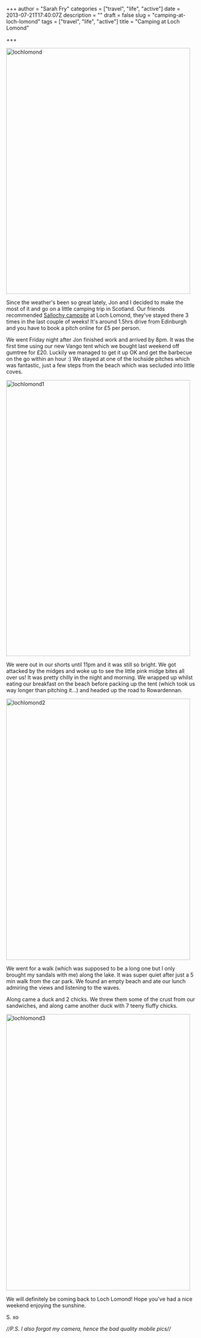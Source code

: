 +++
author = "Sarah Fry"
categories = ["travel", "life", "active"]
date = 2013-07-21T17:40:07Z
description = ""
draft = false
slug = "camping-at-loch-lomond"
tags = ["travel", "life", "active"]
title = "Camping at Loch Lomond"

+++


<a href="https://yayfryday.com/images/2013/07/lochlomond.jpg"><img class="alignnone size-full wp-image-1911" alt="lochlomond" src="https://yayfryday.com/images/2013/07/lochlomond.jpg" width="490" height="653" /></a>

Since the weather's been so great lately, Jon and I decided to make the most of it and go on a little camping trip in Scotland. Our friends recommended <a href="http://www.lochlomond-trossachs.org/visiting/sallochy-campsite/menu-id-335.html" target="_blank">Sallochy campsite</a> at Loch Lomond, they've stayed there 3 times in the last couple of weeks! It's around 1.5hrs drive from Edinburgh and you have to book a pitch online for £5 per person.

We went Friday night after Jon finished work and arrived by 8pm. It was the first time using our new Vango tent which we bought last weekend off gumtree for £20. Luckily we managed to get it up OK and get the barbecue on the go within an hour :) We stayed at one of the lochside pitches which was fantastic, just a few steps from the beach which was secluded into little coves.

<a href="https://yayfryday.com/images/2013/07/lochlomond1.jpg"><img class="alignnone size-full wp-image-1908" alt="lochlomond1" src="https://yayfryday.com/images/2013/07/lochlomond1.jpg" width="490" height="733" /></a>

We were out in our shorts until 11pm and it was still so bright. We got attacked by the midges and woke up to see the little pink midge bites all over us! It was pretty chilly in the night and morning. We wrapped up whilst eating our breakfast on the beach before packing up the tent (which took us way longer than pitching it...) and headed up the road to Rowardennan.

<a href="https://yayfryday.com/images/2013/07/lochlomond2.jpg"><img class="alignnone size-full wp-image-1909" alt="lochlomond2" src="https://yayfryday.com/images/2013/07/lochlomond2.jpg" width="490" height="694" /></a>

We went for a walk (which was supposed to be a long one but I only brought my sandals with me) along the lake. It was super quiet after just a 5 min walk from the car park. We found an empty beach and ate our lunch admiring the views and listening to the waves.

Along came a duck and 2 chicks. We threw them some of the crust from our sandwiches, and along came another duck with 7 teeny fluffy chicks.

<a href="https://yayfryday.com/images/2013/07/lochlomond3.jpg"><img class="alignnone size-full wp-image-1910" alt="lochlomond3" src="https://yayfryday.com/images/2013/07/lochlomond3.jpg" width="490" height="734" /></a>

We will definitely be coming back to Loch Lomond! Hope you've had a nice weekend enjoying the sunshine.

S. xo

<em>//P.S. I also forgot my camera, hence the bad quality mobile pics//</em>

